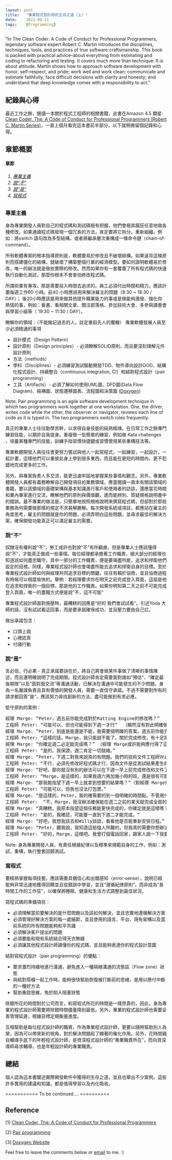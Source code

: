 ```yaml
---
layout: post
title:   "專業程式設計師的生存之道（上）"
date:    2021-06-21
tags:    [Programming]
---
```


"In The Clean Coder: A Code of Conduct for Professional Programmers, legendary software expert Robert C. Martin introduces the disciplines, techniques, tools, and practices of true software craftsmanship. This book is packed with practical advice–about everything from estimating and coding to refactoring and testing. It covers much more than technique: It is about attitude. Martin shows how to approach software development with honor, self-respect, and pride; work well and work clean; communicate and estimate faithfully; face difficult decisions with clarity and honesty; and understand that deep knowledge comes with a responsibility to act."

## 紀錄與心得

最近工作之餘，閱讀一本關於程式工程師的相關書籍，此書在Amazon 4.5 顆星: [Clean Coder, The: A Code of Conduct for Professional Programmers (Robert C. Martin Series)](https://www.amazon.com/Clean-Coder-Conduct-Professional-Programmers-ebook/dp/B0050JLC9Y)，一直上個月看完這本書前半部分，以下就稍微留個記錄和心得。

## 章節概要

<h4><a name="TableContent"></a>章節</h4>
<h6><ol>
    <li><a href="#專業主義">專業主義</a></li>
    <li><a href="#說不">說“不“</a></li>
    <li><a href="#說是">說”是“</a></li>
    <li><a href="#寫程式">寫程式</a></li>
</ol></h6>

### <a name="專業主義">專業主義</a>

身為專業開發人員對自己的程式碼和測試碼極有把握，他們會極其瘋狂任意地做各種修改。如果通讀程式碼發現一個冗長的方法，肯定要將它拆分，重新組織。例如：將switch 語句改為多型結構，或者將繼承層次重構成一條命令鏈（chain-of-command）。

所有軟體專案的根本指導原則是，軟體要易於修改且不破壞結構。如果違背這條原則而搭建僵化的結構，就破壞了構築整個行業的經濟模型。要如何證明軟體易於修改，唯一的辦法就是做些實際的修改。然而如果你有一套覆蓋了所有程式碼的快速執行自動化測試，那麼你根本不會害怕修改程式碼。

所謂術業有專攻，那是需要投入時間去追求的。員工必須付出時間和精力，應該計畫每週工作60 小時。前40 小時應該用來解決雇主的問題（8:30 ~ 18:30 / DAY）；
後20小時應該是用來做其他提升職業能力的事或是做能夠激發、強化你熱情的事，例如：看書、看相關文章、關注部落格、參加技術大會、多參與讀書會與學習小組等（ 19:30 ~ 11:30 / DAY）。

瞭解你的領域：（不能銘記過去的人，註定重蹈先人的覆轍）
專業軟體發展人員至少必須精通的事項
- 設計模式（Design Pattern）
- 設計原則（Design principles）- 必須瞭解SOLID原則，而且要深刻理解元件設計原則
- 方法（methods）
- 學科（Disciplines）- 必須練習測試驅動開發TDD、物件導向設計OOD、結構化程式設計、持續整合（continuous integration, CI）和結對程式設計（pair programming）
- 工具（Artifacts）- 必須了解如何使用UML圖、DFD圖(Data Flow Diagram)、結構圖、狀態遷移圖表、流程圖和決策圖 ([Doxygen][doxygen])

Note: Pair programming is an agile software development technique in which two programmers work together at one workstation. One, the driver, writes code while the other, the observer or navigator, reviews each line of code as it is typed in. The two programmers switch roles frequently.

真正的專業人士往往勤學苦幹，以求得自身技能的純熟精煉。在日常工作之餘專門練習技能，以期許自我提身。重複做一些簡單的練習，例如做 Kata challenges ，培養某種專門的技能，訓練手指習慣快捷鍵或習慣使用某些重構技法等。

專業軟體開發人員往往會更努力嘗試與他人一起寫程式，一起練習，一起設計，一起計畫，這樣他們可以重彼此身上學到很多東西，而且能在更短的時間內，更不犯錯地完成更多的工作。

另外，與專案負責人多交流，能更迅速牢固地掌握某些事情和觀念。另外，專業軟體開發人員都有義務瞭解自己開發項目的業務領域，應當閱讀一兩本有關該領域的書籍，要以該領域的基礎架構與基本知識進行客戶和使用者的訪談，還應當花時間和業內專家進行交流，瞭解他們的原則與價值觀，進而能辨別、質疑規格說明書中的錯誤。最不專業的做法是，只簡單地按照規格說明來撰寫程式碼，但卻對於那些業務為何需要做那樣的規定不求甚解勝解。每次開發系統或項目，都應站在雇主的角度思考，雇主的問題就是你的問題，必須弄明白這些問題，並尋求最佳的解決方案，確保開發功能真正可以滿足雇主的需要。

### <a name="說不">說“不“</a>

奴隸沒有權利說“不“，勞工或許也對說“不”有所顧慮。但是專業人士應該懂得說“不”，才能真正做成一些事情。每位經理都承擔著工作職責，絕大部分的經理也知道該如何盡忠職守。其中一部分的工作職責，便是要竭盡所能，追求和捍衛他們設定的目標。同樣，專業程式設計師也會竭盡所能去追求和捍衛自身的目標。至於專業程式設計師如何與經理共同追求目標的關鍵，往往有賴於協商，並且協商過程有時候可以相當愉快的。舉例：若經理要求你在明天之前完成登入頁面，這屆是他在追求和捍衛的一個目標，那是他的工作職責。如果你明知第二天之前不可能完成登入頁面，唯一的盡職方式便是說”不，這不可能“

專業程式設計師面對施壓時，最糟糕的回應是”好的 我們會試試看“。引述Yoda 大師的話，沒有試試看這回事，而是要承諾確保成功，並且壓力要由自己扛。

做出承諾包含：
- 口頭上說
- 心裡認真
- 付諸行動

### <a name="說是">說”是“</a>

言必信，行必果 - 真正承諾要訣在於，將自己將會做某件事做了清晰的事情陳述，而且還明確說明了完成期限。程式設計師肯定需要面對諸如”預估“、“確定最後期限”以及“面對面交流”等溝通活動，已解決在溝通中可能發生的不少問題。身為一名嚴謹負責且具有價值的開發人員，需要一直信守承諾。不過不需要對所有的請求都回答”是“，應該努力尋找創新的方法，盡可能做到有求必應。

堅守原則的案例：
<pre>
經理 Marge: “Peter，週五前你能完成對於Ratting Engine的修改嗎？”
工程師 Peter: “可能可以，但也可能得到下週一才行”  （顯然沒有對此明確做出）
經理 Marge: ”Peter，到底是能還是不能，我需要個明確的答案。週五前你能完成對Ratting Engine的修改嗎？”
工程師 Peter: “這樣的話，Marge，我只能說不能了。關於完成修改，有十足把握的時間點，我估計最快得到下週二。” （措辭更為誠實，清楚地向經理 Marge表達了自己的不確定感）
經理 Marge: “你確定週二必定能完成嗎？” （經理 Marge或許能夠應付得了這種不確定，但也可能無法接受）
工程師 Peter: “是的，我保證，週二肯定一切就緒。”
經理 Marge: “Peter，下週二對我來說真的有問題。我們的技術文件工程師Ｗill下週一可以投入專案。他需要五天時間完成使用者手冊，如果週一早上拿不到Ratting Engine的文件，那他也就沒辦法照預定時間完成手冊了。你先把文件寫好嗎？”
工程師 Peter: “不行，必須先修改好程式碼才行，因為文件是從測試結果產生的。”
經理 Marge: “好吧，那你就沒有別的辦法可以在下週一早上前完成修改和文件了嗎？”
工程師 Peter: “Marge，是這樣的，如果我週六再加幾小時的班，還是很有可能可以在下週一早上前完成全部工作的。”
經理 Marge: “那我能指望下週一早上就拿到想要的結果嗎？”（對經理 Marge來說，這樣的回答可能還是不夠理想）
工程師 Peter: “可能可以，但我也沒法打包票。”
經理 Marge: “是這樣的，Peter，我的確需要的到一個明確的時間點。不管用什麼方式，你能確保下週一早上之前搞定一切嗎？”
工程師 Peter:  “不，Marge，我沒辦法確保能在週二之前的某天就完成全部的工作。如果這樣把你的進度表弄亂了，我也只能說抱歉，我們面對的實際情況就是這樣。”
經理 Marge: “真糟糕。我原本指望這個任務能更快完成的，你確定就是這樣嗎？“
工程師 Peter: ”是的，我確認，可能要一直到下週二才能完成。“
經理 Marge: “好吧，我想我該去和Willy談談，看看他是否能重新安排日程。”
經理 Marge: “Peter，聽我說，我知道這挺強人所難的，但我真的需要你想辦法在下週一早上之前能完成這些任務。這真的至關重要。你能再想想其他什麼辦法嗎？”
工程師 Peter: ”好的，Marge，這樣吧。我會打個電話回家，跟家人說一下我要加班。如果他們沒意見，我能保證在週一早上之前完成任務。甚至下週一早上我還會過來公司看看，確保Willy這邊一切順利。不過之後我就會回家休息，直到週三才會回來上班。你看這樣行嗎。“
</pre>

Note: 身為專業開發人員，有責任根據紀律以及標準來規範自身的工作，例如：測試，重構，執行整套回歸測試。

### <a name="寫程式">寫程式</a>

要精熟掌握每項技藝，應該需要具備信心和出錯感知（error-sense），說明已經能夠非常迅速地獲得回饋並且從錯誤中學習，並且“遵循紀律原則”，而非成為“長時間工作的工作狂”，以確保將睡眠、健康和生活方式調整到最佳狀況。

寫程式碼的準備項目：
- 必須理解當前要解決的是什麼問題以及該如何解決，並且忠實地遵循解決方案
- 必須管理好解決方案的每一處細節，並且使用的語言、平台、現有架構以及當前系統的所有問題能夠和平共識
- 必須解決客戶提出的問題
- 必須要能和現有系統結合得天衣無縫
- 必須讓其他程式設計師讀懂你的程式碼，並且能夠表達你的程式設計意圖

結對寫程式設計（pair programming）的優點：
- 要求激烈持續地進行溝通，避免進入一種隔絕溝通的流態區（Flow zone）狀態
- 與結對搭檔一起工作時，能夠很快幫助恢復被打斷前的思緒，是用以應付中斷的一種好方法
- 幫助重啟思維，免於陷入阻塞狀態

除錯所花的時間對於公司而言，和寫程式所花的時間是一樣昂貴的，因此，身為專業的程式設計師需要將除錯時間儘量降到最低。另外，專業的程式設計師也需要妥善管理延遲，根據目標定期衡量進度。

互相幫助是每位程式設計師的職責，作為專業程式設計師，更要以隨時幫助別人為榮，因為可以帶來新的視角，對於解決問題起了顯著的催化作用。另外，花時間親自輔導手底下的年輕程式設計師，是資深程式設計師的“專業職責所在”，而向資深導師尋求輔導，也是年輕設計師的專業職責。

## 總結
個人認為這本書闡述實際開發軟件中獲得的生存之道，並且也舉出不少案例。這些許多實用的建議和知識，都是值得學習以及內化吸收。

=========== To be continued…. ==========

## Reference ##

[1] [Clean Coder, The: A Code of Conduct for Professional Programmers](https://www.amazon.com/Clean-Coder-Conduct-Professional-Programmers-ebook/dp/B0050JLC9Y)

[2] [Pair programming](https://en.wikipedia.org/wiki/Pair_programming)

[3] [Doxygen Website](https://www.doxygen.nl/index.html)

[doxygen]:https://www.doxygen.nl/index.html "https://www.doxygen.nl/index.html"

<p>Feel free to leave the comments below or <a href="mailto:qazqazqaz850@gmail.com">email</a> to me. :)
